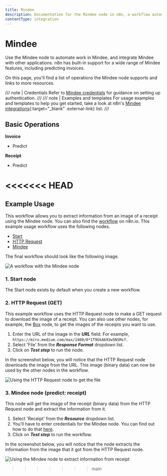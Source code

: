 ```yaml
---
title: Mindee
description: Documentation for the Mindee node in n8n, a workflow automation platform. Includes details of operations and configuration, and links to examples and credentials information.
contentType: integration
---
```


# Mindee

Use the Mindee node to automate work in Mindee, and integrate Mindee with other applications. n8n has built-in support for a wide range of Mindee features, including predicting invoices. 

On this page, you'll find a list of operations the Mindee node supports and links to more resources.

/// note | Credentials
Refer to [Mindee credentials](/integrations/builtin/credentials/mindee/) for guidance on setting up authentication. 
///
/// note | Examples and templates
For usage examples and templates to help you get started, take a look at n8n's [Mindee integrations](https://n8n.io/integrations/mindee/){:target="_blank" .external-link} list.
///

## Basic Operations

**Invoice**
- Predict


**Receipt**
- Predict


<<<<<<< HEAD
=======
## Example Usage

This workflow allows you to extract information from an image of a receipt using the Mindee node. You can also find the [workflow](https://n8n.io/workflows/702) on n8n.io. This example usage workflow uses the following nodes.
- [Start](/integrations/builtin/core-nodes/n8n-nodes-base.start/)
- [HTTP Request](/integrations/builtin/core-nodes/n8n-nodes-base.httprequest/)
- [Mindee]()

The final workflow should look like the following image.

![A workflow with the Mindee node](/_images/integrations/builtin/app-nodes/mindee/workflow.png)

### 1. Start node

The Start node exists by default when you create a new workflow.


### 2. HTTP Request (GET)

This example workflow uses the HTTP Request node to make a GET request to download the image of a receipt. You can also use other nodes, for example, the [Box](/integrations/builtin/app-nodes/n8n-nodes-base.box/) node, to get the images of the receipts you want to use.

1. Enter the URL of the image in the ***URL*** field. For example, `https://miro.medium.com/max/1400/0*1T9GkAb93w5NSMsf`.
2. Select 'File' from the ***Response Format*** dropdown list.
3. Click on ***Test step*** to run the node.


In the screenshot below, you will notice that the HTTP Request node downloads the image from the URL. This image (binary data) can now be used by the other nodes in the workflow.

![Using the HTTP Request node to get the file](/_images/integrations/builtin/app-nodes/mindee/httprequest_node.png)


### 3. Mindee node (predict: receipt)

This node will get the image of the receipt (binary data) from the HTTP Request node and extract the information from it.
1. Select 'Receipt' from the ***Resource*** dropdown list.
2. You'll have to enter credentials for the Mindee node. You can find out how to do that  [here](/integrations/builtin/credentials/mindee/).
3. Click on ***Test step*** to run the workflow.

In the screenshot below, you will notice that the node extracts the information from the image that it got from the HTTP Request node.

![Using the Mindee node to extract information from receipt](/_images/integrations/builtin/app-nodes/mindee/mindee_node.png)

>>>>>>> main




